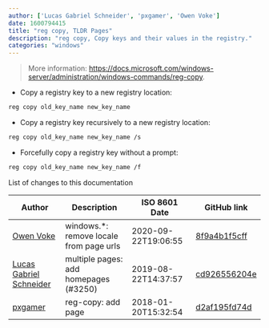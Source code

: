```yaml
---
author: ['Lucas Gabriel Schneider', 'pxgamer', 'Owen Voke']
date: 1600794415
title: "reg copy, TLDR Pages"
description: "reg copy, Copy keys and their values in the registry."
categories: "windows"
---
```

> More information: <https://docs.microsoft.com/windows-server/administration/windows-commands/reg-copy>.

- Copy a registry key to a new registry location:

```bash
reg copy old_key_name new_key_name
```

- Copy a registry key recursively to a new registry location:

```bash
reg copy old_key_name new_key_name /s
```

- Forcefully copy a registry key without a prompt:

```bash
reg copy old_key_name new_key_name /f
```
List of changes to this documentation


Author | Description | ISO 8601 Date | GitHub link
------|-----|-----|-----
[Owen Voke](mailto:development@voke.dev) | windows.*: remove locale from page urls | 2020-09-22T19:06:55 | [8f9a4b1f5cff](https://github.com/tldr-pages/tldr/commit/8f9a4b1f5cff138652665e9756a1a13466029fed)
[Lucas Gabriel Schneider](mailto:lucas.schneider@sap.com) | multiple pages: add homepages (#3250) | 2019-08-22T14:37:57 | [cd926556204e](https://github.com/tldr-pages/tldr/commit/cd926556204e9b8d34858b141886c675e8e0b83a)
[pxgamer](mailto:owzie123@gmail.com) | reg-copy: add page | 2018-01-20T15:32:54 | [d2af195fd74d](https://github.com/tldr-pages/tldr/commit/d2af195fd74d1ddab3b6b6b4bae144ee759e8089)

